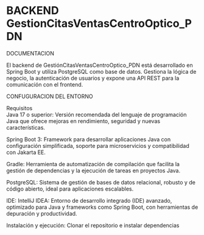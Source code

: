 # BACKEND GestionCitasVentasCentroOptico_PDN

DOCUMENTACION

El backend de GestiónCitasVentasCentroOptico_PDN está desarrollado en Spring Boot y utiliza PostgreSQL como base de datos. Gestiona la lógica de negocio, la autenticación de usuarios y expone una API REST para la comunicación con el frontend.  


CONFUGURACION DEL ENTORNO

Requisitos  
Java 17 o superior: Versión recomendada del lenguaje de programación Java que ofrece mejoras en rendimiento, seguridad y nuevas características.

Spring Boot 3: Framework para desarrollar aplicaciones Java con configuración simplificada, soporte para microservicios y compatibilidad con Jakarta EE.

Gradle: Herramienta de automatización de compilación que facilita la gestión de dependencias y la ejecución de tareas en proyectos Java.

PostgreSQL: Sistema de gestión de bases de datos relacional, robusto y de código abierto, ideal para aplicaciones escalables.

IDE: IntelliJ IDEA: Entorno de desarrollo integrado (IDE) avanzado, optimizado para Java y frameworks como Spring Boot, con herramientas de depuración y productividad.

Instalación y ejecución: Clonar el repositorio e instalar dependencias

